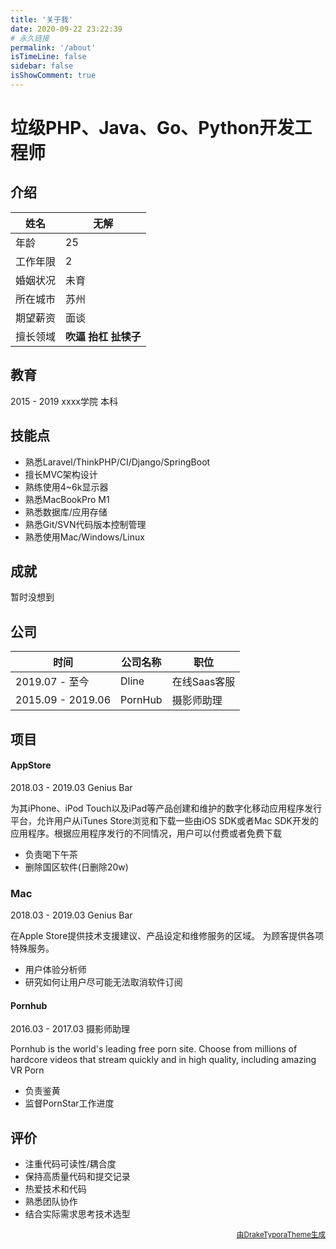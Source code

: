 ```yaml
---
title: '关于我'
date: 2020-09-22 23:22:39
# 永久链接
permalink: '/about'
isTimeLine: false
sidebar: false
isShowComment: true
---
```


# 垃级PHP、Java、Go、Python开发工程师

## 介绍

| 姓名     | 无解                          |
| -------- | ----------------------------- |
| 年龄     | 25                            |
| 工作年限 | 2                             |
| 婚姻状况 | 未育                          |
| 所在城市 | 苏州                          |
| 期望薪资 | 面谈                          |
| 擅长领域 | **吹逼**  **抬杠** **扯犊子** |



## 教育

2015 - 2019    xxxx学院    本科



## 技能点

- 熟悉Laravel/ThinkPHP/CI/Django/SpringBoot
- 擅长MVC架构设计
- 熟练使用4~6k显示器
- 熟悉MacBookPro M1
- 熟悉数据库/应用存储
- 熟悉Git/SVN代码版本控制管理
- 熟悉使用Mac/Windows/Linux



## 成就

暂时没想到

## 公司

| 时间              | 公司名称 | 职位         |
| ----------------- | -------- | ------------ |
| 2019.07 - 至今    | Dline    | 在线Saas客服 |
| 2015.09 - 2019.06 | PornHub  | 摄影师助理   |



## 项目



#### AppStore

2018.03 - 2019.03	Genius Bar

为其iPhone、iPod Touch以及iPad等产品创建和维护的数字化移动应用程序发行平台，允许用户从iTunes Store浏览和下载一些由iOS SDK或者Mac SDK开发的应用程序。根据应用程序发行的不同情况，用户可以付费或者免费下载

- 负责喝下午茶
- 删除国区软件(日删除20w)



### Mac

2018.03 - 2019.03	Genius Bar

在Apple Store提供技术支援建议、产品设定和维修服务的区域。 为顾客提供各项特殊服务。

- 用户体验分析师
- 研究如何让用户尽可能无法取消软件订阅



#### Pornhub

2016.03 - 2017.03	摄影师助理

Pornhub is the world's leading free porn site. Choose from millions of hardcore videos that stream quickly and in high quality, including amazing VR Porn

- 负责鉴黄
- 监督PornStar工作进度



## 评价

- 注重代码可读性/耦合度
- 保持高质量代码和提交记录
- 热爱技术和代码
- 熟悉团队协作
- 结合实际需求思考技术选型









<p align="right"><small><a href="https://github.com/liangjingkanji/Resume-Template">由DrakeTyporaTheme生成</a></small></p>

